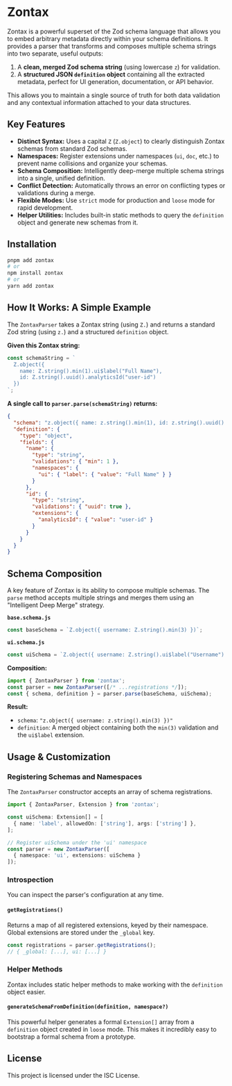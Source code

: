 # Zontax

Zontax is a powerful superset of the Zod schema language that allows you to embed arbitrary metadata directly within your schema definitions. It provides a parser that transforms and composes multiple schema strings into two separate, useful outputs:

1.  A **clean, merged Zod schema string** (using lowercase `z`) for validation.
2.  A **structured JSON `definition` object** containing all the extracted metadata, perfect for UI generation, documentation, or API behavior.

This allows you to maintain a single source of truth for both data validation and any contextual information attached to your data structures.

## Key Features

- **Distinct Syntax:** Uses a capital `Z` (`Z.object`) to clearly distinguish Zontax schemas from standard Zod schemas.
- **Namespaces:** Register extensions under namespaces (`ui`, `doc`, etc.) to prevent name collisions and organize your schemas.
- **Schema Composition:** Intelligently deep-merge multiple schema strings into a single, unified definition.
- **Conflict Detection:** Automatically throws an error on conflicting types or validations during a merge.
- **Flexible Modes:** Use `strict` mode for production and `loose` mode for rapid development.
- **Helper Utilities:** Includes built-in static methods to query the `definition` object and generate new schemas from it.

## Installation

```bash
pnpm add zontax
# or
npm install zontax
# or
yarn add zontax
```

## How It Works: A Simple Example

The `ZontaxParser` takes a Zontax string (using `Z.`) and returns a standard Zod string (using `z.`) and a structured `definition` object.

**Given this Zontax string:**
```javascript
const schemaString = `
  Z.object({
    name: Z.string().min(1).ui$label("Full Name"),
    id: Z.string().uuid().analyticsId("user-id")
  })
`;
```

**A single call to `parser.parse(schemaString)` returns:**
```json
{
  "schema": "z.object({ name: z.string().min(1), id: z.string().uuid() })",
  "definition": {
    "type": "object",
    "fields": {
      "name": {
        "type": "string",
        "validations": { "min": 1 },
        "namespaces": {
          "ui": { "label": { "value": "Full Name" } }
        }
      },
      "id": {
        "type": "string",
        "validations": { "uuid": true },
        "extensions": {
          "analyticsId": { "value": "user-id" }
        }
      }
    }
  }
}
```

## Schema Composition

A key feature of Zontax is its ability to compose multiple schemas. The `parse` method accepts multiple strings and merges them using an "Intelligent Deep Merge" strategy.

**`base.schema.js`**
```javascript
const baseSchema = `Z.object({ username: Z.string().min(3) })`;
```

**`ui.schema.js`**
```javascript
const uiSchema = `Z.object({ username: Z.string().ui$label("Username") })`;
```

**Composition:**
```javascript
import { ZontaxParser } from 'zontax';
const parser = new ZontaxParser([/* ...registrations */]);
const { schema, definition } = parser.parse(baseSchema, uiSchema);
```

**Result:**
- `schema`: `"z.object({ username: z.string().min(3) })"`
- `definition`: A merged object containing both the `min(3)` validation and the `ui$label` extension.

## Usage & Customization

### Registering Schemas and Namespaces

The `ZontaxParser` constructor accepts an array of schema registrations.

```typescript
import { ZontaxParser, Extension } from 'zontax';

const uiSchema: Extension[] = [
  { name: 'label', allowedOn: ['string'], args: ['string'] },
];

// Register uiSchema under the 'ui' namespace
const parser = new ZontaxParser([
  { namespace: 'ui', extensions: uiSchema }
]);
```

### Introspection

You can inspect the parser's configuration at any time.

#### `getRegistrations()`
Returns a map of all registered extensions, keyed by their namespace. Global extensions are stored under the `_global` key.

```typescript
const registrations = parser.getRegistrations();
// { _global: [...], ui: [...] }
```

### Helper Methods

Zontax includes static helper methods to make working with the `definition` object easier.

#### `generateSchemaFromDefinition(definition, namespace?)`

This powerful helper generates a formal `Extension[]` array from a `definition` object created in `loose` mode. This makes it incredibly easy to bootstrap a formal schema from a prototype.

## License
This project is licensed under the ISC License.